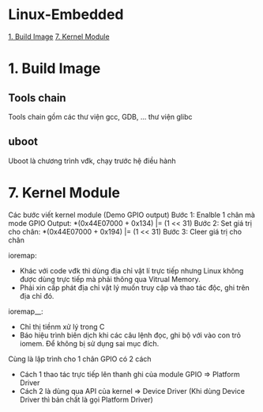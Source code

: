 # Linux-Embedded
[1. Build Image](#1-Build-Image)
[7. Kernel Module](#1-Kernel-Module)
# 1. Build Image
## Tools chain
  Tools chain gồm các thư viện gcc, GDB, ... thư viện glibc

## uboot
  Uboot là chương trình vđk, chạy trước hệ điều hành


# 7. Kernel Module
Các bước viết kernel module (Demo GPIO output)
Bước 1: Enalble 1 chân mà mode GPIO Output: 
*(0x44E07000 + 0x134) |= (1 << 31)
Bước 2: Set giá trị cho chân: 
*(0x44E07000 + 0x194) |= (1 << 31)
Bước 3: Cleer giá trị cho chân 

ioremap:
- Khác với code vđk thì dùng địa chỉ vật lí trực tiếp nhưng Linux không được dùng trực tiếp mà phải thông qua Vitrual Memory.
- Phải xin cấp phát địa chỉ vật lý muốn truy cập và thao tác độc, ghi trên địa chỉ đó.

ioremap__:
- Chỉ thị tiềnm xử lý trong C
- Báo hiệu trình biên dịch khi các câu lệnh đọc, ghi bộ với vào con trỏ iomem. Để không bị sử dụng sai mục đích.

Cùng là lập trình cho 1 chân GPIO có 2 cách
- Cách 1 thao tác trực tiếp lên thanh ghi của module GPIO
  => Platform Driver
- Cách 2 là dùng qua API của kernel
  => Device Driver (Khi dùng Device Driver thì bản chất là gọi Platform Driver)


 





